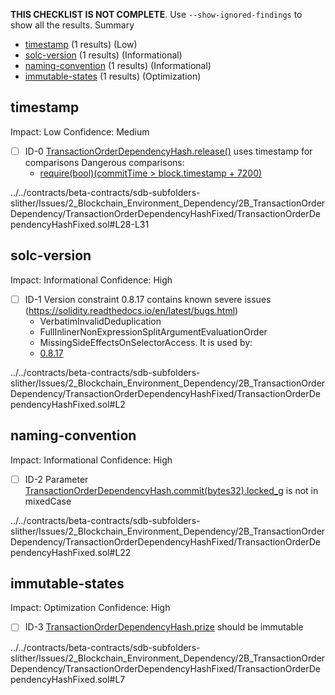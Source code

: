 **THIS CHECKLIST IS NOT COMPLETE**. Use `--show-ignored-findings` to show all the results.
Summary
 - [timestamp](#timestamp) (1 results) (Low)
 - [solc-version](#solc-version) (1 results) (Informational)
 - [naming-convention](#naming-convention) (1 results) (Informational)
 - [immutable-states](#immutable-states) (1 results) (Optimization)
## timestamp
Impact: Low
Confidence: Medium
 - [ ] ID-0
[TransactionOrderDependencyHash.release()](../../contracts/beta-contracts/sdb-subfolders-slither/Issues/2_Blockchain_Environment_Dependency/2B_TransactionOrderDependency/TransactionOrderDependencyHashFixed/TransactionOrderDependencyHashFixed.sol#L28-L31) uses timestamp for comparisons
	Dangerous comparisons:
	- [require(bool)(commitTime > block.timestamp + 7200)](../../contracts/beta-contracts/sdb-subfolders-slither/Issues/2_Blockchain_Environment_Dependency/2B_TransactionOrderDependency/TransactionOrderDependencyHashFixed/TransactionOrderDependencyHashFixed.sol#L29)

../../contracts/beta-contracts/sdb-subfolders-slither/Issues/2_Blockchain_Environment_Dependency/2B_TransactionOrderDependency/TransactionOrderDependencyHashFixed/TransactionOrderDependencyHashFixed.sol#L28-L31


## solc-version
Impact: Informational
Confidence: High
 - [ ] ID-1
Version constraint 0.8.17 contains known severe issues (https://solidity.readthedocs.io/en/latest/bugs.html)
	- VerbatimInvalidDeduplication
	- FullInlinerNonExpressionSplitArgumentEvaluationOrder
	- MissingSideEffectsOnSelectorAccess.
It is used by:
	- [0.8.17](../../contracts/beta-contracts/sdb-subfolders-slither/Issues/2_Blockchain_Environment_Dependency/2B_TransactionOrderDependency/TransactionOrderDependencyHashFixed/TransactionOrderDependencyHashFixed.sol#L2)

../../contracts/beta-contracts/sdb-subfolders-slither/Issues/2_Blockchain_Environment_Dependency/2B_TransactionOrderDependency/TransactionOrderDependencyHashFixed/TransactionOrderDependencyHashFixed.sol#L2


## naming-convention
Impact: Informational
Confidence: High
 - [ ] ID-2
Parameter [TransactionOrderDependencyHash.commit(bytes32).locked_g](../../contracts/beta-contracts/sdb-subfolders-slither/Issues/2_Blockchain_Environment_Dependency/2B_TransactionOrderDependency/TransactionOrderDependencyHashFixed/TransactionOrderDependencyHashFixed.sol#L22) is not in mixedCase

../../contracts/beta-contracts/sdb-subfolders-slither/Issues/2_Blockchain_Environment_Dependency/2B_TransactionOrderDependency/TransactionOrderDependencyHashFixed/TransactionOrderDependencyHashFixed.sol#L22


## immutable-states
Impact: Optimization
Confidence: High
 - [ ] ID-3
[TransactionOrderDependencyHash.prize](../../contracts/beta-contracts/sdb-subfolders-slither/Issues/2_Blockchain_Environment_Dependency/2B_TransactionOrderDependency/TransactionOrderDependencyHashFixed/TransactionOrderDependencyHashFixed.sol#L7) should be immutable 

../../contracts/beta-contracts/sdb-subfolders-slither/Issues/2_Blockchain_Environment_Dependency/2B_TransactionOrderDependency/TransactionOrderDependencyHashFixed/TransactionOrderDependencyHashFixed.sol#L7



